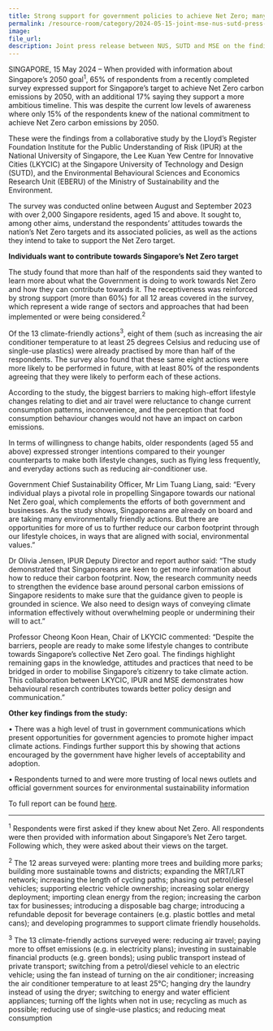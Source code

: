 ```yaml
---  
title: Strong support for government policies to achieve Net Zero; many are already taking action to reduce their carbon footprint
permalink: /resource-room/category/2024-05-15-joint-mse-nus-sutd-press-release-net-zero-survey-results
image:  
file_url:  
description: Joint press release between NUS, SUTD and MSE on the findings for the Getting to Net Zero: Knowledge and Perceptions in Singapore survey
---
```

SINGAPORE, 15 May 2024 – When provided with information about Singapore’s 2050 goal<sup>1</sup>, 65% of respondents from a recently completed survey expressed support for Singapore’s target to achieve Net Zero carbon emissions by 2050, with an additional 17% saying they support a more ambitious timeline. This was despite the current low levels of awareness where only 15% of the respondents knew of the national commitment to achieve Net Zero carbon emissions by 2050.

These were the findings from a collaborative study by the Lloyd’s Register Foundation Institute for the Public Understanding of Risk (IPUR) at the National University of Singapore, the Lee Kuan Yew Centre for Innovative Cities (LKYCIC) at the Singapore
University of Technology and Design (SUTD), and the Environmental Behavioural
Sciences and Economics Research Unit (EBERU) of the Ministry of Sustainability and
the Environment.

The survey was conducted online between August and September 2023 with over
2,000 Singapore residents, aged 15 and above. It sought to, among other aims,
understand the respondents’ attitudes towards the nation’s Net Zero targets and its
associated policies, as well as the actions they intend to take to support the Net Zero
target.

**Individuals want to contribute towards Singapore’s Net Zero target**

The study found that more than half of the respondents said they wanted to learn more
about what the Government is doing to work towards Net Zero and how they can
contribute towards it. The receptiveness was reinforced by strong support (more than
60%) for all 12 areas covered in the survey, which represent a wide range of sectors
and approaches that had been implemented or were being considered.<sup>2</sup>

Of the 13 climate-friendly actions<sup>3</sup>, eight of them (such as increasing the air conditioner temperature to at least 25 degrees Celsius and reducing use of single-use plastics) were already practised by more than half of the respondents. The survey also found that these same eight actions were more likely to be performed in future, with at least 80% of the respondents agreeing that they were likely to perform each of these actions.

According to the study, the biggest barriers to making high-effort lifestyle changes relating to diet and air travel were reluctance to change current consumption patterns, inconvenience, and the perception that food consumption behaviour changes would not have an impact on carbon emissions.

In terms of willingness to change habits, older respondents (aged 55 and above) expressed stronger intentions compared to their younger counterparts to make both lifestyle changes, such as flying less frequently, and everyday actions such as reducing air-conditioner use. 

Government Chief Sustainability Officer, Mr Lim Tuang Liang, said: “Every individual plays a pivotal role in propelling Singapore towards our national Net Zero goal, which complements the efforts of both government and businesses. As the study shows, Singaporeans are already on board and are taking many environmentally friendly actions. But there are opportunities for more of us to further reduce our carbon footprint through our lifestyle choices, in ways that are aligned with social, environmental values.” 

Dr Olivia Jensen, IPUR Deputy Director and report author said: “The study demonstrated that Singaporeans are keen to get more information about how to reduce their carbon footprint. Now, the research community needs to strengthen the evidence base around personal carbon emissions of Singapore residents to make sure that the guidance given to people is grounded in science. We also need to design ways of conveying climate information effectively without overwhelming people or undermining their will to act.” 

Professor Cheong Koon Hean, Chair of LKYCIC commented: “Despite the barriers, people are ready to make some lifestyle changes to contribute towards Singapore’s collective Net Zero goal. The findings highlight remaining gaps in the knowledge, attitudes and practices that need to be bridged in order to mobilise Singapore’s citizenry to take climate action.  This collaboration between LKYCIC, IPUR and MSE demonstrates how behavioural research contributes towards better policy design and communication.”

**Other key findings from the study:**

•	There was a high level of trust in government communications which present opportunities for government agencies to promote higher impact climate actions. Findings further support this by showing that actions encouraged by the government have higher levels of acceptability and adoption.

•	Respondents turned to and were more trusting of local news outlets and official government sources for environmental sustainability information

To full report can be found <a href="[url](https://ipur.nus.edu.sg/wp-content/uploads/2024/05/Getting-to-Net-Zero-Report-1.pdf)">here</a>. 

___________________________________________________________
<sup>1</sup> Respondents were first asked if they knew about Net Zero. All respondents were then provided with information about Singapore’s Net Zero target. Following which, they were asked about their views on the target. 

<sup>2</sup> The 12 areas surveyed were: planting more trees and building more parks; building more sustainable towns and districts; expanding the MRT/LRT network; increasing the length of cycling paths; phasing out petrol/diesel vehicles; supporting electric vehicle ownership; increasing solar energy deployment; importing clean energy from the region; increasing the carbon tax for businesses; introducing a disposable bag charge; introducing a refundable deposit for beverage containers (e.g. plastic bottles and metal cans); and developing programmes to support climate friendly households.

<sup>3</sup> The 13 climate-friendly actions surveyed were: reducing air travel; paying more to offset emissions (e.g. in electricity plans); investing in sustainable financial products (e.g. green bonds); using public transport instead of private transport; switching from a petrol/diesel vehicle to an electric vehicle; using the fan instead of turning on the air conditioner; increasing the air conditioner temperature to at least 25°C; hanging dry the laundry instead of using the dryer; switching to energy and water efficient appliances; turning off the lights when not in use; recycling as much as possible; reducing use of single-use plastics; and reducing meat consumption
